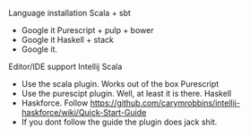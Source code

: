 Language installation
Scala + sbt
- Google it
Purescript + pulp + bower
- Google it
Haskell + stack
- Google it.


Editor/IDE support
Intellij
Scala
- Use the scala plugin. Works out of the box
Purescript
- Use the purescipt plugin. Well, at least it is there.
Haskell
- Haskforce. Follow https://github.com/carymrobbins/intellij-haskforce/wiki/Quick-Start-Guide
- If you dont follow the guide the plugin does jack shit.
